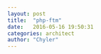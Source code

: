 ```yaml
---
layout: post
title:  "php-ftm"
date:   2016-05-16 19:50:31
categories: architect
author: "Chyler"
---
```



